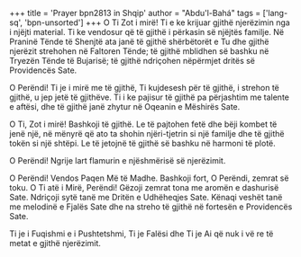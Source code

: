 +++
title = 'Prayer bpn2813 in Shqip'
author = "Abdu'l-Bahá"
tags = ['lang-sq', 'bpn-unsorted']
+++
O Ti Zot i mirë! Ti e ke krijuar gjithë njerëzimin nga i njëjti material. Ti ke vendosur që të gjithë i përkasin së njëjtës familje. Në Praninë Tënde të Shenjtë ata janë të gjithë shërbëtorët e Tu dhe gjithë njerëzit strehohen në Faltoren Tënde; të gjithë mblidhen së bashku në Tryezën Tënde të Bujarisë; të gjithë ndriçohen nëpërmjet dritës së Providencës Sate.

O Perëndi! Ti je i mirë me të gjithë, Ti kujdesesh për të gjithë, i strehon të gjithë, u jep jetë të gjithëve. Ti i ke pajisur të gjithë pa përjashtim me talente e aftësi, dhe të gjithë janë zhytur në Oqeanin e Mëshirës Sate.

O Ti, Zot i mirë! Bashkoji të gjithë. Le të pajtohen fetë dhe bëji kombet të jenë një, në mënyrë që ato ta shohin njëri-tjetrin si një familje dhe të gjithë tokën si një shtëpi. Le të jetojnë të gjithë së bashku në harmoni të plotë.

O Perëndi! Ngrije lart flamurin e njëshmërisë së njerëzimit.

O Perëndi! Vendos Paqen Më të Madhe.
Bashkoji fort, O Perëndi, zemrat së toku.
O Ti atë i Mirë, Perëndi! Gëzoji zemrat tona me aromën e dashurisë Sate. Ndriçoji sytë tanë me Dritën e Udhëheqjes Sate. Kënaqi veshët tanë me melodinë e Fjalës Sate dhe na streho të gjithë në fortesën e Providencës Sate.

Ti je i Fuqishmi e i Pushtetshmi, Ti je Falësi dhe Ti je Ai që nuk i vë re të metat e gjithë njerëzimit.
